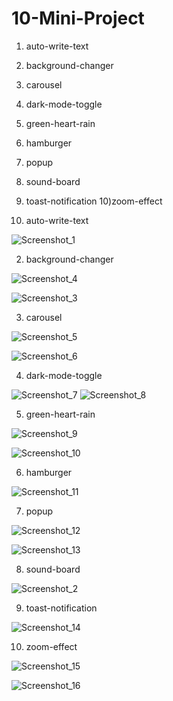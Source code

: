 # 10-Mini-Project
1) auto-write-text
2) background-changer
3) carousel
4) dark-mode-toggle
5) green-heart-rain
6) hamburger
7) popup
8) sound-board
9) toast-notification
10)zoom-effect

1) auto-write-text

![Screenshot_1](https://user-images.githubusercontent.com/72581411/98948071-07c0b280-2507-11eb-9064-8f8f92e48238.png)

2) background-changer


![Screenshot_4](https://user-images.githubusercontent.com/72581411/98948404-7140c100-2507-11eb-8e51-89f4d6054ee6.png)

![Screenshot_3](https://user-images.githubusercontent.com/72581411/98948406-7140c100-2507-11eb-8f4b-7604419e9c8c.png)

3) carousel

![Screenshot_5](https://user-images.githubusercontent.com/72581411/98948731-df858380-2507-11eb-83ff-bbce786685cc.png)

![Screenshot_6](https://user-images.githubusercontent.com/72581411/98948747-e14f4700-2507-11eb-852f-4807434668f5.png)

4) dark-mode-toggle

![Screenshot_7](https://user-images.githubusercontent.com/72581411/98949498-da750400-2508-11eb-9609-ae233767ad04.png)
![Screenshot_8](https://user-images.githubusercontent.com/72581411/98949499-db0d9a80-2508-11eb-8a27-bee4d6afef88.png)


5) green-heart-rain

![Screenshot_9](https://user-images.githubusercontent.com/72581411/98948865-0d6ac800-2508-11eb-94e7-0620fb7b71e1.png)

![Screenshot_10](https://user-images.githubusercontent.com/72581411/98948867-0e035e80-2508-11eb-8136-6dbed7e56939.png)

6) hamburger

![Screenshot_11](https://user-images.githubusercontent.com/72581411/98948930-21aec500-2508-11eb-82fe-37f452946cf9.png)

7) popup

![Screenshot_12](https://user-images.githubusercontent.com/72581411/98949051-44d97480-2508-11eb-93f8-f653d0f98a90.png)

![Screenshot_13](https://user-images.githubusercontent.com/72581411/98949047-4440de00-2508-11eb-869e-341d569d58af.png)

8) sound-board

![Screenshot_2](https://user-images.githubusercontent.com/72581411/98949204-718d8c00-2508-11eb-89dc-f9e5505cb5e9.png)

9) toast-notification

![Screenshot_14](https://user-images.githubusercontent.com/72581411/98949238-7fdba800-2508-11eb-9d20-bba0708a47f5.png)

10) zoom-effect

![Screenshot_15](https://user-images.githubusercontent.com/72581411/98949272-8b2ed380-2508-11eb-8db0-429e952f7202.png)

![Screenshot_16](https://user-images.githubusercontent.com/72581411/98949276-8bc76a00-2508-11eb-8daa-4bf5d02f7222.png)








